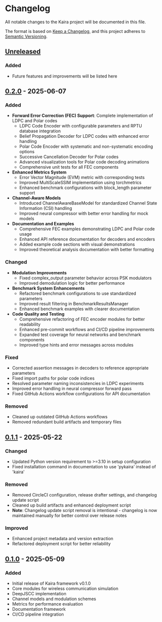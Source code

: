 # Changelog

All notable changes to the Kaira project will be documented in this file.

The format is based on [Keep a Changelog](https://keepachangelog.com/en/1.0.0/),
and this project adheres to [Semantic Versioning](https://semver.org/spec/v2.0.0.html).

## [Unreleased]

### Added

- Future features and improvements will be listed here

## [0.2.0] - 2025-06-07

### Added

- **Forward Error Correction (FEC) Support**: Complete implementation of LDPC and Polar codes
  - LDPC Code Encoder with configurable parameters and RPTU database integration
  - Belief Propagation Decoder for LDPC codes with enhanced error handling
  - Polar Code Encoder with systematic and non-systematic encoding options
  - Successive Cancellation Decoder for Polar codes
  - Advanced visualization tools for Polar code decoding animations
  - Comprehensive unit tests for all FEC components
- **Enhanced Metrics System**
  - Error Vector Magnitude (EVM) metric with corresponding tests
  - Improved MultiScaleSSIM implementation using torchmetrics
  - Enhanced benchmark configurations with block_length parameter support
- **Channel-Aware Models**
  - Introduced ChannelAwareBaseModel for standardized Channel State Information (CSI) handling
  - Improved neural compressor with better error handling for mock models
- **Documentation and Examples**
  - Comprehensive FEC examples demonstrating LDPC and Polar code usage
  - Enhanced API reference documentation for decoders and encoders
  - Added example code sections with visual demonstrations
  - Improved theoretical analysis documentation with better formatting

### Changed

- **Modulation Improvements**
  - Fixed complex_output parameter behavior across PSK modulators
  - Improved demodulation logic for better performance
- **Benchmark System Enhancements**
  - Refactored benchmark configurations to use standardized parameters
  - Improved result filtering in BenchmarkResultsManager
  - Enhanced benchmark examples with clearer documentation
- **Code Quality and Testing**
  - Comprehensive refactoring of FEC encoder modules for better readability
  - Enhanced pre-commit workflows and CI/CD pipeline improvements
  - Expanded test coverage for neural networks and benchmark components
  - Improved type hints and error messages across modules

### Fixed

- Corrected assertion messages in decoders to reference appropriate parameters
- Fixed import paths for polar code indices
- Resolved parameter naming inconsistencies in LDPC experiments
- Improved error handling in neural compressor forward pass
- Fixed GitHub Actions workflow configurations for API documentation

### Removed

- Cleaned up outdated GitHub Actions workflows
- Removed redundant build artifacts and temporary files

## [0.1.1] - 2025-05-22

### Changed

- Updated Python version requirement to >=3.10 in setup configuration
- Fixed installation command in documentation to use 'pykaira' instead of 'kaira'

### Removed

- Removed CircleCI configuration, release drafter settings, and changelog update script
- Cleaned up build artifacts and enhanced deployment script
- **Note**: Changelog update script removal is intentional - changelog is now maintained manually for better control over release notes

### Improved

- Enhanced project metadata and version extraction
- Refactored deployment script for better reliability

## [0.1.0] - 2025-05-09

### Added

- Initial release of Kaira framework v0.1.0
- Core modules for wireless communication simulation
- DeepJSCC implementation
- Channel models and modulation schemes
- Metrics for performance evaluation
- Documentation framework
- CI/CD pipeline integration

[0.1.0]: https://github.com/ipc-lab/kaira/releases/tag/v0.1.0
[0.1.1]: https://github.com/ipc-lab/kaira/releases/tag/v0.1.1
[0.2.0]: https://github.com/ipc-lab/kaira/releases/tag/v0.2.0
[unreleased]: https://github.com/ipc-lab/kaira/compare/v0.2.0...HEAD
